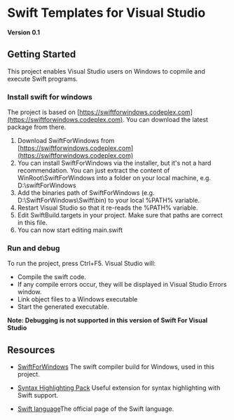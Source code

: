 ﻿# Swift Templates for Visual Studio
**Version 0.1**

## Getting Started
This project enables Visual Studio users on Windows to copmile and execute Swift programs.
### Install swift for windows
The project is based on [https://swiftforwindows.codeplex.com](https://swiftforwindows.codeplex.com). You can download the latest package from there.
1. Download SwiftForWindows from [https://swiftforwindows.codeplex.com](https://swiftforwindows.codeplex.com)
2. You can install SwiftForWindows via the installer, but it's not a hard recommendation. You can just extract the content of WinRoot\SwiftForWindows into a folder on your local machine, e.g. D:\swiftForWindows
3. Add the binaries path of SwiftForWindows (e.g. D:\SwiftForWindows\Swift\bin) to your local %PATH% variable.
4. Restart Visual Studio so that it re-reads the %PATH% variable.
5. Edit SwiftBuild.targets in your project. Make sure that paths are correct in this file.
6. You can now start editing main.swift

 ### Run and debug
To run the project, press Ctrl+F5. Visual Studio will:

* Compile the swift code.
* If any compile errors occur, they will be displayed in Visual Studio Errors window.
* Link object files to a Windows executable
* Start the generated executable.

**Note: Debugging is not supported in this version of Swift For Visual Studio**
            
            
## Resources
* [SwiftForWindows](https://swiftforwindows.codeplex.com/)
The swift compiler build for Windows, used in this project.

* [Syntax Highlighting Pack](https://marketplace.visualstudio.com/items?itemName=MadsKristensen.SyntaxHighlightingPack)
Useful extension for syntax highlighting with Swift support.

* [Swift language](https://developer.apple.com/swift/)The official page of the Swift language.